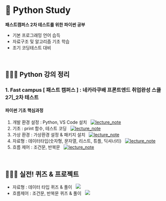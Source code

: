 # 🐍 Python Study
**패스트캠퍼스 2차 테스트를 위한 파이썬 공부**
- 기본 프로그래밍 언어 습득
- 자료구조 및 알고리즘 기초 학습
- 조기 코딩테스트 대비

<br/>

## 👩🏻‍🏫 Python 강의 정리
### 1. Fast campus [ 패스트 캠퍼스 ] : 네카라쿠배 프론트엔드 취업완성 스쿨 2기_2차 테스트
#### 파이썬 기초 핵심과정
1. 개발 환경 설정 : Python, VS Code 설치 &nbsp; [![lecture_note](https://img.shields.io/badge/-강의%20정리%20노트-green)](https://www.notion.so/54a327880ea64e0dbaeaf8b15025c914)
2. 기초 : print 함수, 테스트 코딩 &nbsp; [![lecture_note](https://img.shields.io/badge/-강의%20정리%20노트-green)](https://www.notion.so/2d307483d77a4f67b9783af007f80d5f)
3. 가상 환경 : 가상환경 설정 & 패키지 설치 &nbsp; [![lecture_note](https://img.shields.io/badge/-강의%20정리%20노트-green)](https://www.notion.so/72cde89558a84e06b138df0e754cc90a)
4. 자료형 : 데이터타입(숫자형, 문자열, 리스트, 튜플, 딕셔너리) &nbsp; [![lecture_note](https://img.shields.io/badge/-강의%20정리%20노트-green)](https://www.notion.so/153c4ee404a94ce9a48ee6169a80ce1b)
5. 흐름 제어 : 조건문, 반복문 &nbsp; [![lecture_note](https://img.shields.io/badge/-강의%20정리%20노트-green)](https://www.notion.so/4e140ed56eb14c1c876eeadf91adf680)

<!--
7. 함수 &nbsp; [![lecture_note](https://img.shields.io/badge/-강의%20정리%20노트-green)]()
8. 클래스 &nbsp; [![lecture_note](https://img.shields.io/badge/-강의%20정리%20노트-green)]()
9. 모듈, 패키지 &nbsp; [![lecture_note](https://img.shields.io/badge/-강의%20정리%20노트-green)]()
10. 파일 &nbsp; [![lecture_note](https://img.shields.io/badge/-강의%20정리%20노트-green)]()
11. 예외 &nbsp; [![lecture_note](https://img.shields.io/badge/-강의%20정리%20노트-green)]()
12. 외부파일 &nbsp; [![lecture_note](https://img.shields.io/badge/-강의%20정리%20노트-green)]()
13. DB &nbsp; [![lecture_note](https://img.shields.io/badge/-강의%20정리%20노트-green)]()
14. 프로젝트 &nbsp; [![lecture_note](https://img.shields.io/badge/-강의%20정리%20노트-green)]()

<br/>

#### 파이썬 심화

#### 자료구조 이론

-->
<br/>

## 👩🏻‍🎨 실전! 퀴즈 & 프로젝트
- 자료형 : 데이터 타입 퀴즈 & 풀이 &nbsp; [![](https://img.shields.io/badge/-코드%20보기-yellow)](https://www.notion.so/e5f4a20ce5e34331ac55531b786bdf52)
- 흐름제어 : 조건문, 반복문 퀴즈 & 풀이 &nbsp; [![](https://img.shields.io/badge/-코드%20보기-yellow)](https://www.notion.so/363c88faca8b4f4aa707c6a7d7f47760)

<!--
-  &nbsp; [![](https://img.shields.io/badge/-코드%20보기-yellow)]()
-  &nbsp; [![](https://img.shields.io/badge/-코드%20보기-yellow)]()
-  &nbsp; [![](https://img.shields.io/badge/-코드%20보기-yellow)]()
-->
